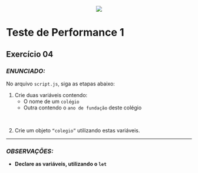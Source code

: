 <p align="center">
    <img src="https://www.infnet.edu.br/infnet/wp-content/themes/infnet.homepage//assets/img/LogoInfnetRodape.png"/>
</p>

# Teste de Performance 1

## Exercício 04

### _ENUNCIADO:_

No arquivo `script.js`, siga as etapas abaixo:

1. Crie duas variáveis contendo:
    - O nome de um `colégio`
    - Outra contendo o `ano de fundação` deste colégio

<br>

2. Crie um objeto `“colegio”` utilizando estas variáveis.

---

### _OBSERVAÇÕES:_

- **Declare as variáveis, utilizando o `let`**